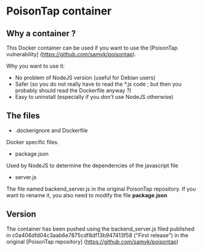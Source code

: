 # PoisonTap container

## Why a container ?

This Docker container can be used if you want to use the [PoisonTap vulnerability] (https://github.com/samyk/poisontap).

Why you want to use it:

* No problem of NodeJS version (useful for Debian users)
* Safer (so you do not really have to read the *.js code ; but then you probably should read the Dockerfile anyway ?)
* Easy to uninstall (especially if you don't use NodeJS otherwise)

## The files	

* .dockerignore and Dockerfile

Docker specific files.

* package.json

Used by NodeJS to determine the dependencies of the javascript file

* server.js

The file named backend_server.js in the original PoisonTap repository.
If you want to rename it, you also need to modify the file **package.json**


## Version

The container has been pushed using the backend_server.js filed published in c0a406dfd04c3aab6e7875cdf8df13b947413f58 ("First release") in the original [PoisonTap repository] (https://github.com/samyk/poisontap)
